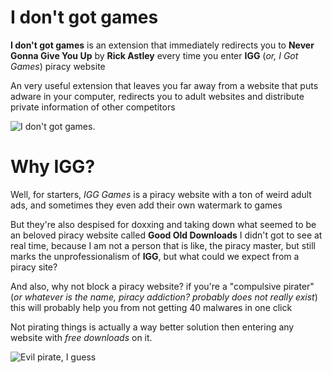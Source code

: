 # I don't got games
**I don't got games** is an extension that immediately redirects you to **Never Gonna Give You Up** by **Rick Astley** every time you enter **IGG** (*or, I Got Games*) piracy website

An very useful extension that leaves you far away from a website that puts adware in your computer, redirects you to adult websites and distribute private information of other competitors

![I don't got games.](https://i.imgur.com/Ulnw7Yw.png)


# Why IGG?
Well, for starters, *IGG Games* is a piracy website with a ton of weird adult ads, and sometimes they even add their own watermark to games

But they're also despised for doxxing and taking down what seemed to be an beloved piracy website called **Good Old Downloads**
I didn't got to see at real time, because I am not a person that is like, the piracy master, but still marks the unprofessionalism of **IGG**, but what could we expect from a piracy site?

And also, why not block a piracy website? if you're a "compulsive pirater" (*or whatever is the name, piracy addiction? probably does not really exist*) this will probably help you from not getting 40 malwares in one click


Not pirating things is actually a way better solution then entering any website with *free downloads* on it.

![Evil pirate, I guess](https://i.imgur.com/u6kPuUR.png)
